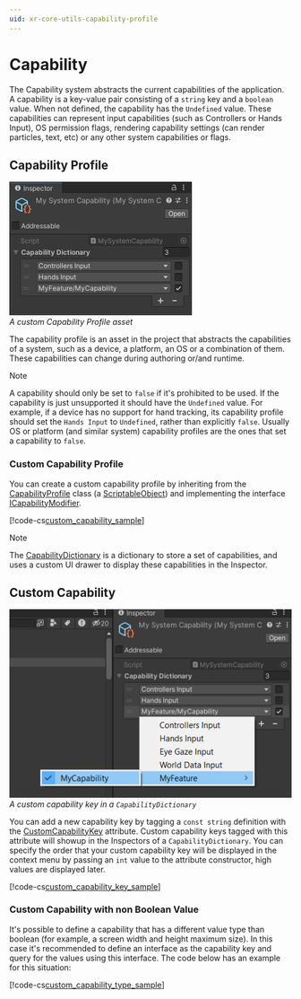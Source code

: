 ```yaml
---
uid: xr-core-utils-capability-profile
---
```

# Capability

The Capability system abstracts the current capabilities of the application. A capability is a key-value pair consisting of a `string` key and a `boolean` value. When not defined, the capability has the `Undefined` value. These capabilities can represent input capabilities (such as Controllers or Hands Input), OS permission flags, rendering capability settings (can render particles, text, etc) or any other system capabilities or flags.

## Capability Profile

![](images/capability-profile.png)<br/>*A custom Capability Profile asset*

The capability profile is an asset in the project that abstracts the capabilities of a system, such as a device, a platform, an OS or a combination of them. These capabilities can change during authoring or/and runtime.

> [!NOTE]
> A capability should only be set to `false` if it's prohibited to be used. If the capability is just unsupported it should have the `Undefined` value. For example, if a device has no support for hand tracking, its capability profile should set the `Hands Input` to `Undefined`, rather than explicitly `false`. Usually OS or platform (and similar system) capability profiles are the ones that set a capability to `false`.

### Custom Capability Profile

You can create a custom capability profile by inheriting from the [CapabilityProfile](xref:Unity.XR.CoreUtils.Capabilities.CapabilityProfile) class (a [ScriptableObject](xref:UnityEngine.ScriptableObject)) and implementing the interface [ICapabilityModifier](xref:Unity.XR.CoreUtils.Capabilities.ICapabilityModifier).

[!code-cs[custom_capability_sample](../Tests/CodeSamples/ScriptedCapabilityProfileSamples.cs#custom_capability_sample)]

> [!NOTE]
> The [CapabilityDictionary](xref:Unity.XR.CoreUtils.Capabilities.CapabilityDictionary) is a dictionary to store a set of capabilities, and uses a custom UI drawer to display these capabilities in the Inspector.

## Custom Capability

![](images/custom-capability-key.png)<br/>*A custom capability key in a `CapabilityDictionary`*

You can add a new capability key by tagging a `const string` definition with the [CustomCapabilityKey](xref:Unity.XR.CoreUtils.Capabilities.CustomCapabilityKeyAttribute) attribute. Custom capability keys tagged with this attribute will showup in the Inspectors of a `CapabilityDictionary`. You can specify the order that your custom capability key will be displayed in the context menu by passing an `int` value to the attribute constructor, high values are displayed later.

[!code-cs[custom_capability_key_sample](../Tests/CodeSamples/ScriptedCapabilityProfileSamples.cs#custom_capability_key_sample)]

### Custom Capability with non Boolean Value

It's possible to define a capability that has a different value type than boolean (for example, a screen width and height maximum size). In this case it's recommended to define an interface as the capability key and query for the values using this interface. The code below has an example for this situation:

[!code-cs[custom_capability_type_sample](../Tests/CodeSamples/ScriptedCapabilityProfileSamples.cs#custom_capability_type_sample)]
